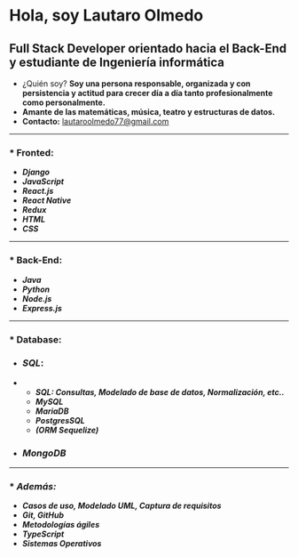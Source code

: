 # Hola, soy Lautaro Olmedo

## Full Stack Developer orientado hacia el Back-End y estudiante de Ingeniería informática

* ¿Quién soy? **Soy una persona responsable, organizada y con persistencia y actitud para crecer día a día tanto profesionalmente como personalmente.**
* **Amante de las matemáticas, música, teatro y estructuras de datos.**
* **Contacto:** [lautaroolmedo77@gmail.com]()

---

### * Fronted:

- **_Django_**
- **_JavaScript_**
- **_React.js_**
- **_React Native_**
- **_Redux_**
- **_HTML_**
- **_CSS_**

---

### * **Back-End**:

- **_Java_**
- **_Python_**
- **_Node.js_**
- **_Express.js_**

---

### * **Database:**

- ### **_SQL_**:
- - **_SQL: Consultas, Modelado de base de datos, Normalización, etc.._**
  - **_MySQL_**
  - **_MariaDB_**
  - **_PostgresSQL_**
  - **_(ORM Sequelize)_**
- ### **_MongoDB_**

---

### * **_Además:_**

- **_Casos de uso, Modelado UML, Captura de requisitos_**
- **_Git, GitHub_**
- **_Metodologías ágiles_**
- **_TypeScript_**
- **_Sistemas Operativos_**
